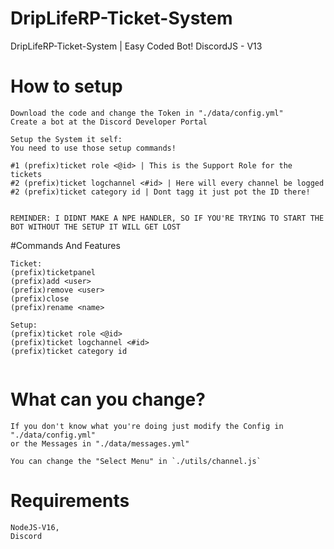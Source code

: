 # DripLifeRP-Ticket-System
DripLifeRP-Ticket-System | Easy Coded Bot!
DiscordJS - V13


# How to setup
```
Download the code and change the Token in "./data/config.yml"
Create a bot at the Discord Developer Portal

Setup the System it self:
You need to use those setup commands!

#1 (prefix)ticket role <@id> | This is the Support Role for the tickets
#2 (prefix)ticket logchannel <#id> | Here will every channel be logged
#2 (prefix)ticket category id | Dont tagg it just pot the ID there!


REMINDER: I DIDNT MAKE A NPE HANDLER, SO IF YOU'RE TRYING TO START THE BOT WITHOUT THE SETUP IT WILL GET LOST
```


#Commands And Features
```
Ticket: 
(prefix)ticketpanel
(prefix)add <user>
(prefix)remove <user>
(prefix)close
(prefix)rename <name>

Setup:
(prefix)ticket role <@id>
(prefix)ticket logchannel <#id>
(prefix)ticket category id


```
# What can you change?
```
If you don't know what you're doing just modify the Config in "./data/config.yml"
or the Messages in "./data/messages.yml"

You can change the "Select Menu" in `./utils/channel.js`
```
# Requirements
```
NodeJS-V16,
Discord
```
